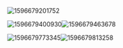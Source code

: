 







![1596679201752](C:\Users\Administrator\AppData\Roaming\Typora\typora-user-images\1596679201752.png)

![1596679400930](C:\Users\Administrator\AppData\Roaming\Typora\typora-user-images\1596679400930.png)![1596679463678](C:\Users\Administrator\AppData\Roaming\Typora\typora-user-images\1596679463678.png)



![1596679773345](C:\Users\Administrator\AppData\Roaming\Typora\typora-user-images\1596679773345.png)![1596679813258](C:\Users\Administrator\AppData\Roaming\Typora\typora-user-images\1596679813258.png)


























